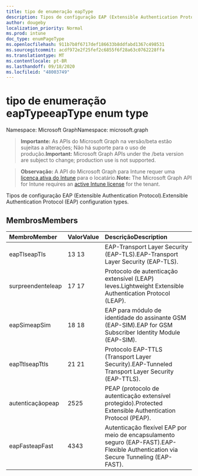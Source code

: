 ```yaml
---
title: tipo de enumeração eapType
description: Tipos de configuração EAP (Extensible Authentication Protocol).
author: dougeby
localization_priority: Normal
ms.prod: intune
doc_type: enumPageType
ms.openlocfilehash: 911b7b8f6717def186633b8ddfabd1367c498531
ms.sourcegitcommit: acdf972e2f25fef2c6855f6f28a63c0762228ffa
ms.translationtype: MT
ms.contentlocale: pt-BR
ms.lasthandoff: 09/18/2020
ms.locfileid: "48003749"
---
```

# <a name="eaptype-enum-type"></a><span data-ttu-id="4a891-103">tipo de enumeração eapType</span><span class="sxs-lookup"><span data-stu-id="4a891-103">eapType enum type</span></span>

<span data-ttu-id="4a891-104">Namespace: Microsoft Graph</span><span class="sxs-lookup"><span data-stu-id="4a891-104">Namespace: microsoft.graph</span></span>

> <span data-ttu-id="4a891-105">**Importante:** As APIs do Microsoft Graph na versão/beta estão sujeitas a alterações; Não há suporte para o uso de produção.</span><span class="sxs-lookup"><span data-stu-id="4a891-105">**Important:** Microsoft Graph APIs under the /beta version are subject to change; production use is not supported.</span></span>

> <span data-ttu-id="4a891-106">**Observação:** A API do Microsoft Graph para Intune requer uma [licença ativa do Intune](https://go.microsoft.com/fwlink/?linkid=839381) para o locatário.</span><span class="sxs-lookup"><span data-stu-id="4a891-106">**Note:** The Microsoft Graph API for Intune requires an [active Intune license](https://go.microsoft.com/fwlink/?linkid=839381) for the tenant.</span></span>

<span data-ttu-id="4a891-107">Tipos de configuração EAP (Extensible Authentication Protocol).</span><span class="sxs-lookup"><span data-stu-id="4a891-107">Extensible Authentication Protocol (EAP) configuration types.</span></span>

## <a name="members"></a><span data-ttu-id="4a891-108">Membros</span><span class="sxs-lookup"><span data-stu-id="4a891-108">Members</span></span>
|<span data-ttu-id="4a891-109">Membro</span><span class="sxs-lookup"><span data-stu-id="4a891-109">Member</span></span>|<span data-ttu-id="4a891-110">Valor</span><span class="sxs-lookup"><span data-stu-id="4a891-110">Value</span></span>|<span data-ttu-id="4a891-111">Descrição</span><span class="sxs-lookup"><span data-stu-id="4a891-111">Description</span></span>|
|:---|:---|:---|
|<span data-ttu-id="4a891-112">eapTls</span><span class="sxs-lookup"><span data-stu-id="4a891-112">eapTls</span></span>|<span data-ttu-id="4a891-113">13 </span><span class="sxs-lookup"><span data-stu-id="4a891-113">13</span></span>|<span data-ttu-id="4a891-114">EAP-Transport Layer Security (EAP-TLS).</span><span class="sxs-lookup"><span data-stu-id="4a891-114">EAP-Transport Layer Security (EAP-TLS).</span></span>|
|<span data-ttu-id="4a891-115">surpreendente</span><span class="sxs-lookup"><span data-stu-id="4a891-115">leap</span></span>|<span data-ttu-id="4a891-116">17 </span><span class="sxs-lookup"><span data-stu-id="4a891-116">17</span></span>|<span data-ttu-id="4a891-117">Protocolo de autenticação extensível (LEAP) leves.</span><span class="sxs-lookup"><span data-stu-id="4a891-117">Lightweight Extensible Authentication Protocol (LEAP).</span></span>|
|<span data-ttu-id="4a891-118">eapSim</span><span class="sxs-lookup"><span data-stu-id="4a891-118">eapSim</span></span>|<span data-ttu-id="4a891-119">18 </span><span class="sxs-lookup"><span data-stu-id="4a891-119">18</span></span>|<span data-ttu-id="4a891-120">EAP para módulo de identidade do assinante GSM (EAP-SIM).</span><span class="sxs-lookup"><span data-stu-id="4a891-120">EAP for GSM Subscriber Identity Module (EAP-SIM).</span></span>|
|<span data-ttu-id="4a891-121">eapTtls</span><span class="sxs-lookup"><span data-stu-id="4a891-121">eapTtls</span></span>|<span data-ttu-id="4a891-122"> 21 </span><span class="sxs-lookup"><span data-stu-id="4a891-122">21</span></span>|<span data-ttu-id="4a891-123">Protocolo EAP-TTLS (Transport Layer Security).</span><span class="sxs-lookup"><span data-stu-id="4a891-123">EAP-Tunneled Transport Layer Security (EAP-TTLS).</span></span>|
|<span data-ttu-id="4a891-124">autenticação</span><span class="sxs-lookup"><span data-stu-id="4a891-124">peap</span></span>|<span data-ttu-id="4a891-125">25</span><span class="sxs-lookup"><span data-stu-id="4a891-125">25</span></span>|<span data-ttu-id="4a891-126">PEAP (protocolo de autenticação extensível protegido).</span><span class="sxs-lookup"><span data-stu-id="4a891-126">Protected Extensible Authentication Protocol (PEAP).</span></span>|
|<span data-ttu-id="4a891-127">eapFast</span><span class="sxs-lookup"><span data-stu-id="4a891-127">eapFast</span></span>|<span data-ttu-id="4a891-128">43</span><span class="sxs-lookup"><span data-stu-id="4a891-128">43</span></span>|<span data-ttu-id="4a891-129">Autenticação flexível EAP por meio de encapsulamento seguro (EAP-FAST).</span><span class="sxs-lookup"><span data-stu-id="4a891-129">EAP-Flexible Authentication via Secure Tunneling (EAP-FAST).</span></span>|






